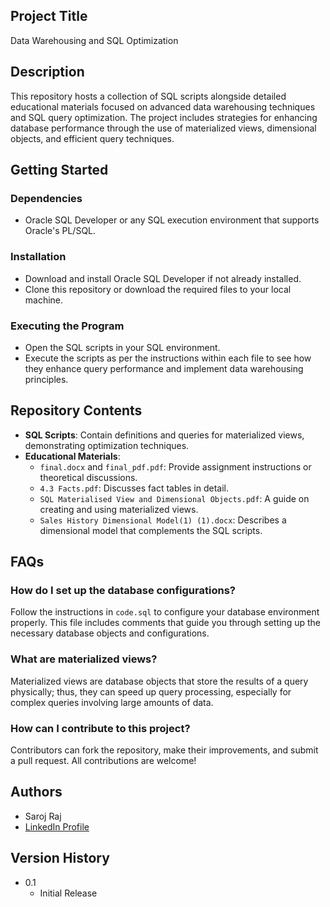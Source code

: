 ## Project Title
Data Warehousing and SQL Optimization

## Description
This repository hosts a collection of SQL scripts alongside detailed educational materials focused on advanced data warehousing techniques and SQL query optimization. The project includes strategies for enhancing database performance through the use of materialized views, dimensional objects, and efficient query techniques.

## Getting Started

### Dependencies
- Oracle SQL Developer or any SQL execution environment that supports Oracle's PL/SQL.

### Installation
- Download and install Oracle SQL Developer if not already installed.
- Clone this repository or download the required files to your local machine.

### Executing the Program
- Open the SQL scripts in your SQL environment.
- Execute the scripts as per the instructions within each file to see how they enhance query performance and implement data warehousing principles.

## Repository Contents
- **SQL Scripts**: Contain definitions and queries for materialized views, demonstrating optimization techniques.
- **Educational Materials**:
  - `final.docx` and `final_pdf.pdf`: Provide assignment instructions or theoretical discussions.
  - `4.3 Facts.pdf`: Discusses fact tables in detail.
  - `SQL Materialised View and Dimensional Objects.pdf`: A guide on creating and using materialized views.
  - `Sales History Dimensional Model(1) (1).docx`: Describes a dimensional model that complements the SQL scripts.

## FAQs

### How do I set up the database configurations?
Follow the instructions in `code.sql` to configure your database environment properly. This file includes comments that guide you through setting up the necessary database objects and configurations.

### What are materialized views?
Materialized views are database objects that store the results of a query physically; thus, they can speed up query processing, especially for complex queries involving large amounts of data.

### How can I contribute to this project?
Contributors can fork the repository, make their improvements, and submit a pull request. All contributions are welcome!

## Authors
- Saroj Raj
- [LinkedIn Profile](https://www.linkedin.com/in/saroj-raj-22831198/)

## Version History
- 0.1
    - Initial Release
